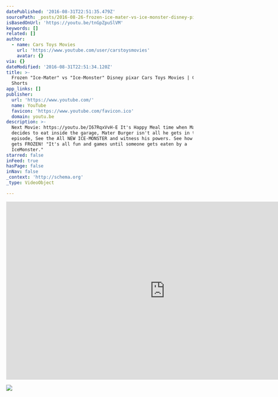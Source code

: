 ```yaml
---
datePublished: '2016-08-31T22:51:35.479Z'
sourcePath: _posts/2016-08-26-frozen-ice-mater-vs-ice-monster-disney-pixar-cars-toys-m.md
isBasedOnUrl: 'https://youtu.be/tnGpZpuSlVM'
keywords: []
related: []
author:
  - name: Cars Toys Movies
    url: 'https://www.youtube.com/user/carstoysmovies'
    avatar: {}
via: {}
dateModified: '2016-08-31T22:51:34.120Z'
title: >-
  Frozen "Ice-Mater" vs "Ice-Monster" Disney pixar Cars Toys Movies | Cars 3
  Shorts
app_links: []
publisher:
  url: 'https://www.youtube.com/'
  name: YouTube
  favicon: 'https://www.youtube.com/favicon.ico'
  domain: youtu.be
description: >-
  Next Movie: https://youtu.be/I67RqxVvH-E It's Happy Meal time when Mater
  decides to eat inside the garage, Mater Burger isn't all he gets in this
  episode, See the All NEW ICE-MONSTER and witness his powers. See how Mater
  gets FROZEN! "It's all fun and games until someone gets eaten by a
  IceMonster."
starred: false
inFeed: true
hasPage: false
inNav: false
_context: 'http://schema.org'
_type: VideoObject

---
```

<iframe src="https://cdn.embedly.com/widgets/media.html?src=https%3A%2F%2Fwww.youtube.com%2Fembed%2FtnGpZpuSlVM%3Ffeature%3Doembed&amp;url=http%3A%2F%2Fwww.youtube.com%2Fwatch%3Fv%3DtnGpZpuSlVM&amp;image=https%3A%2F%2Fi.ytimg.com%2Fvi%2FtnGpZpuSlVM%2Fhqdefault.jpg&amp;key=b7d04c9b404c499eba89ee7072e1c4f7&amp;type=text%2Fhtml&amp;schema=youtube" width="854" height="480" scrolling="no" frameborder="0" allowfullscreen="" style=""></iframe>

![](https://the-grid-user-content.s3-us-west-2.amazonaws.com/d7f05503-edca-404c-bdab-c90d69dc8523.jpg)
